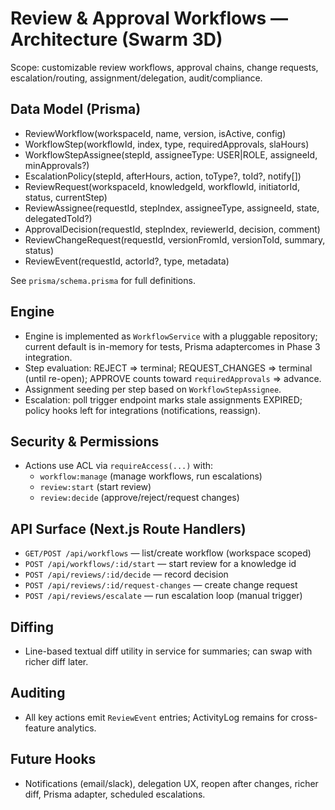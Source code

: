 # Review & Approval Workflows — Architecture (Swarm 3D)

Scope: customizable review workflows, approval chains, change requests, escalation/routing, assignment/delegation, audit/compliance.

## Data Model (Prisma)
- ReviewWorkflow(workspaceId, name, version, isActive, config)
- WorkflowStep(workflowId, index, type, requiredApprovals, slaHours)
- WorkflowStepAssignee(stepId, assigneeType: USER|ROLE, assigneeId, minApprovals?)
- EscalationPolicy(stepId, afterHours, action, toType?, toId?, notify[])
- ReviewRequest(workspaceId, knowledgeId, workflowId, initiatorId, status, currentStep)
- ReviewAssignee(requestId, stepIndex, assigneeType, assigneeId, state, delegatedToId?)
- ApprovalDecision(requestId, stepIndex, reviewerId, decision, comment)
- ReviewChangeRequest(requestId, versionFromId, versionToId, summary, status)
- ReviewEvent(requestId, actorId?, type, metadata)

See `prisma/schema.prisma` for full definitions.

## Engine
- Engine is implemented as `WorkflowService` with a pluggable repository; current default is in-memory for tests, Prisma adaptercomes in Phase 3 integration.
- Step evaluation: REJECT ⇒ terminal; REQUEST_CHANGES ⇒ terminal (until re-open); APPROVE counts toward `requiredApprovals` ⇒ advance.
- Assignment seeding per step based on `WorkflowStepAssignee`.
- Escalation: poll trigger endpoint marks stale assignments EXPIRED; policy hooks left for integrations (notifications, reassign).

## Security & Permissions
- Actions use ACL via `requireAccess(...)` with:
  - `workflow:manage` (manage workflows, run escalations)
  - `review:start` (start review)
  - `review:decide` (approve/reject/request changes)

## API Surface (Next.js Route Handlers)
- `GET/POST /api/workflows` — list/create workflow (workspace scoped)
- `POST /api/workflows/:id/start` — start review for a knowledge id
- `POST /api/reviews/:id/decide` — record decision
- `POST /api/reviews/:id/request-changes` — create change request
- `POST /api/reviews/escalate` — run escalation loop (manual trigger)

## Diffing
- Line-based textual diff utility in service for summaries; can swap with richer diff later.

## Auditing
- All key actions emit `ReviewEvent` entries; ActivityLog remains for cross-feature analytics.

## Future Hooks
- Notifications (email/slack), delegation UX, reopen after changes, richer diff, Prisma adapter, scheduled escalations.

